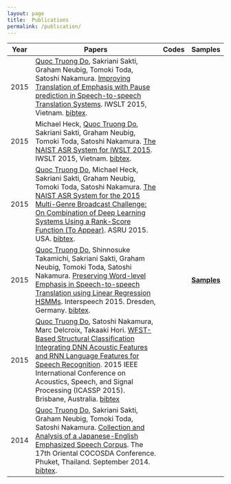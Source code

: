 ```yaml
---
layout: page
title:  Publications
permalink: /publication/
---
```

<!-- [code](http://truongdq.com/word-level-emphasis-estimation/) -->

|Year|Papers|Codes|Samples|
|-----|------|-----|-------|
|2015|[Quoc Truong Do](http://truongdq.com), Sakriani Sakti, Graham Neubig, Tomoki Toda, Satoshi Nakamura. [Improving Translation of Emphasis with Pause prediction in Speech-to-speech Translation Systems](https://github.com/truongdq/truongdq.github.io/raw/master/_docs/papers/do2015iwslt.pdf). IWSLT 2015, Vietnam. [bibtex](https://github.com/truongdq/truongdq.github.io/raw/master/_docs/bibtex/truong2015_iwslt.bib). | | |
|2015|Michael Heck, [Quoc Truong Do](http://truongdq.com), Sakriani Sakti, Graham Neubig, Tomoki Toda, Satoshi Nakamura. [The NAIST ASR System for IWSLT 2015](https://github.com/truongdq/truongdq.github.io/raw/master/_docs/papers/michael15iwslt.pdf). IWSLT 2015, Vietnam. [bibtex](https://github.com/truongdq/truongdq.github.io/raw/master/_docs/bibtex/michael_iwslt.bib).| | |
|2015|[Quoc Truong Do](http://truongdq.com), Michael Heck, Sakriani Sakti, Graham Neubig, Tomoki Toda, Satoshi Nakamura. [The NAIST ASR System for the 2015 Multi-Genre Broadcast Challenge: On Combination of Deep Learning Systems Using a Rank-Score Function (To Appear)](http://www.url.com). ASRU 2015. USA. [bibtex](https://github.com/truongdq/truongdq.github.io/raw/master/_docs/bibtex/truong2015_asru.bib).| | |
|2015|[Quoc Truong Do](http://truongdq.com), Shinnosuke Takamichi, Sakriani Sakti, Graham Neubig, Tomoki Toda, Satoshi Nakamura. [Preserving Word-level Emphasis in Speech-to-speech Translation using Linear Regression HSMMs](https://github.com/truongdq/truongdq.github.io/raw/master/_docs/papers/do15interspeech.pdf). Interspeech 2015. Dresden, Germany. [bibtex](https://github.com/truongdq/truongdq.github.io/raw/master/_docs/bibtex/truong2015_interspeech.bib). | | [__Samples__](https://github.com/truongdq/truongdq.github.io/raw/master/_samples/INTERSPEECH2015.zip) |
|2015|[Quoc Truong Do](http://truongdq.com), Satoshi Nakamura, Marc Delcroix, Takaaki Hori. [WFST-Based Structural Classification Integrating DNN Acoustic Features and RNN Language Features for Speech Recognition](https://github.com/truongdq/truongdq.github.io/raw/master/_docs/papers/do15icassp.pdf). 2015 IEEE International Conference on Acoustics, Speech, and Signal Processing (ICASSP 2015). Brisbane, Australia. [bibtex](https://github.com/truongdq/truongdq.github.io/raw/master/_docs/bibtex/truong2015_wfst.bib) | |
|2014|[Quoc Truong Do](http://truongdq.com), Sakriani Sakti, Graham Neubig, Tomoki Toda, Satoshi Nakamura. [Collection and Analysis of a Japanese-English Emphasized Speech Corpus](https://github.com/truongdq/truongdq.github.io/raw/master/_docs/papers/truong2014_cocosda.pdf). The 17th Oriental COCOSDA Conference. Phuket, Thailand. September 2014. [bibtex](https://github.com/truongdq/truongdq.github.io/raw/master/_docs/bibtex/truong2014_cocosda.bib). | |
